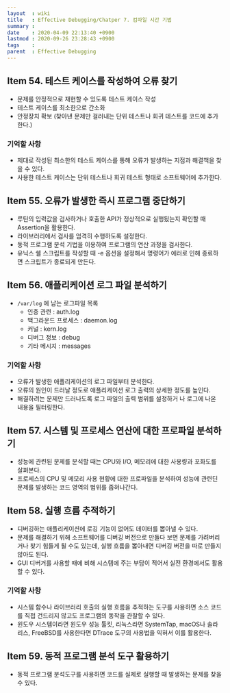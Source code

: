 ```yaml
---
layout  : wiki
title   : Effective Debugging/Chatper 7. 컴파일 시간 기법
summary :
date    : 2020-04-09 22:13:40 +0900
lastmod : 2020-09-26 23:28:43 +0900
tags    :
parent  : Effective Debugging
---
```

## Item 54. 테스트 케이스를 작성하여 오류 찾기
* 문제를 안정적으로 재현할 수 있도록 테스트 케이스 작성
* 테스트 케이스를 최소한으로 간소화
* 안정장치 확보 (찾아낸 문제만 걸러내는 단위 테스트나 회귀 테스트를 코드에 추가한다.)
### 기억할 사항
* 제대로 작성된 최소한의 테스트 케이스를 통해 오류가 발생하는 지점과 해결책을 찾을 수 있다.
* 사용한 테스트 케이스는 단위 테스트나 회귀 테스트 형태로 소프트웨어에 추가한다.

## Item 55. 오류가 발생한 즉시 프로그램 중단하기
* 루틴의 입력값을 검사하거나 호출한 API가 정상적으로 실행됬는지 확인할 때 Assertion을 활용한다.
* 라이브러리에서 검사를 엄격히 수행하도록 설정한다.
* 동적 프로그램 분석 기법을 이용하여 프로그램의 연산 과정을 검사한다.
* 유닉스 쉘 스크립트를 작성할 때 -e 옵션을 설정해서 명령어가 에러로 인해 종료하면 스크립트가 종료되게 만든다.

## Item 56. 애플리케이션 로그 파일 분석하기
* `/var/log` 에 남는 로그파일 목록
  * 인증 관련 : auth.log
  * 백그라운드 프로세스 : daemon.log
  * 커널 : kern.log
  * 디버그 정보 : debug
  * 기타 메시지 : messages
### 기억할 사항
* 오류가 발생한 애플리케이션의 로그 파일부터 분석한다.
* 오류의 원인이 드러날 정도로 애플리케이션 로그 출력의 상세한 정도를 높인다.
* 해결하려는 문제만 드러나도록 로그 파일의 출력 범위를 설정하거 나 로그에 나온 내용을 필터링한다.

## Item 57. 시스템 및 프로세스 연산에 대한 프로파일 분석하기
* 성능에 관련된 문제를 분석할 때는 CPU와 I/O, 메모리에 대한 사용량과 포화도를 살펴본다.
* 프로세스의 CPU 및 메모리 사용 현황에 대한 프로파일을 분석하여 성능에 관련딘 문제를 발생하는 코드 영역의 범위를 좁혀나간다.

## Item 58. 실행 흐름 추적하기
* 디버깅하는 애플리케이션에 로깅 기능이 없어도 데이터를 뽑아낼 수 있다.
* 문제를 해결하기 위해 소프트웨어를 디버깅 버전으로 만들다 보면 문제를 가려버리거나 찾기 힘들게 될 수도 있는데, 실행 흐름을 뽑아내면 디버깅 버전을 따로 만들지 않아도 된다.
* GUI 디버거를 사용할 때에 비해 시스템에 주는 부담이 적어서 실전 환경에서도 활용할 수 있다.

### 기억할 사항
* 시스템 함수나 라이브러리 호출의 실행 흐름을 추적하는 도구를 사용하면 소스 코드를 직접 건드리지 않고도 프로그램의 동작을 관찰할 수 있다.
* 윈도우 시스템이라면 윈도우 성능 툴킷, 리눅스라면 SystemTap, macOS나 솔라리스, FreeBSD를 사용한다면 DTrace 도구의 사용법을 익혀서 이를 활용한다.

## Item 59. 동적 프로그램 분석 도구 활용하기
* 동적 프로그램 분석도구를 사용하면 코드를 실제로 실행할 때 발생하는 문제를 찾을 수 있다.
